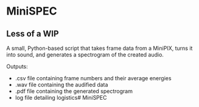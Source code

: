 # MiniSPEC
## **Less of a WIP**
A small, Python-based script that takes frame data from a MiniPIX, turns it into sound, and generates a spectrogram of the created audio.

Outputs:
- .csv file containing frame numbers and their average energies
- .wav file containing the audified data
- .pdf file containing the generated spectrogram
- log file detailing logistics# MiniSPEC
